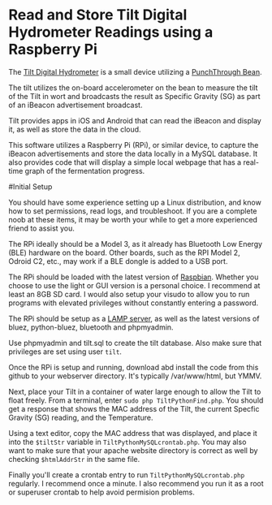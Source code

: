# Read and Store Tilt Digital Hydrometer Readings using a Raspberry Pi

The [Tilt Digital Hydrometer](http://tilthydrometer.com/products/brewometer) is a small device utilizing a [PunchThrough Bean](https://punchthrough.com/bean).

The tilt utilizes the on-board accelerometer on the bean to measure the tilt of the Tilt in wort and broadcasts the result as Specific Gravity (SG) as part of an iBeacon advertisement broadcast.

Tilt provides apps in iOS and Android that can read the iBeacon and display it, as well as store the data in the cloud.

This software utilizes a Raspberry Pi (RPi), or similar device, to capture the iBeacon advertisements and store the data locally in a MySQL database. It also provides code that will display a simple local webpage that has a real-time graph of the fermentation progress.

#Initial Setup

You should have some experience setting up a Linux distribution, and know how to set permissions, read logs, and troubleshoot. If you are a complete noob at these items, it may be worth your while to get a more experienced friend to assist you.

The RPi ideally should be a Model 3, as it already has Bluetooth Low Energy (BLE) hardware on the board. Other boards, such as the RPI Model 2, Odroid C2, etc., may work if a BLE dongle is added to a USB port.

The RPi should be loaded with the latest version of [Raspbian](https://www.raspberrypi.org/downloads/raspbian/). Whether you choose to use the light or GUI version is a personal choice. I recommend at least an 8GB SD card. I would also setup your visudo to allow you to run programs with elevated privileges without constantly entering a password.

The RPi should be setup as a [LAMP server](https://www.element14.com/community/community/raspberry-pi/raspberrypi_projects/blog/2014/02/24/raspberry-pi-as-a-lamp-server), as well as the latest versions of bluez, python-bluez, bluetooth and phpmyadmin.

Use phpmyadmin and tilt.sql to create the tilt database. Also make sure that privileges are set using user `tilt`.

Once the RPi is setup and running, download abd install the code from this github to your webserver directory. It's typically /var/www/html, but YMMV.

Next, place your Tilt in a container of water large enough to allow the Tilt to float freely.
From a terminal, enter `sudo php TiltPythonFind.php`.
You should get a response that shows the MAC address of the Tilt, the current Specfic Gravity (SG) reading, and the Temperature.

Using a text editor, copy the MAC address that was displayed, and place it into the `$tiltStr` variable in `TiltPythonMySQLcrontab.php`. You may also want to make sure that your apache website directory is correct as well by checking `$htmlAddrStr` in the same file.

Finally you'll create a crontab entry to run `TiltPythonMySQLcrontab.php` regularly. I recommend once a minute. I also recommend you run it as a root or superuser crontab to help avoid permision problems.
